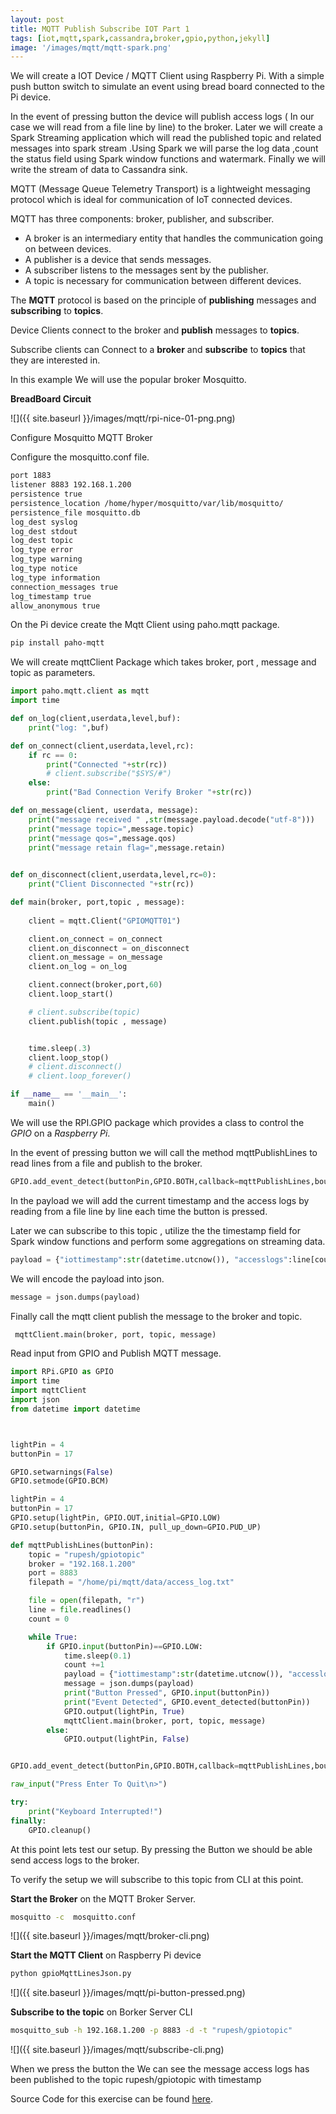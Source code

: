```yaml
---
layout: post
title: MQTT Publish Subscribe IOT Part 1
tags: [iot,mqtt,spark,cassandra,broker,gpio,python,jekyll]
image: '/images/mqtt/mqtt-spark.png'
---
```


We will create a  IOT Device / MQTT Client using Raspberry Pi. With a simple push button switch to simulate an event using bread board connected to the Pi device.

In the event of pressing button the device will publish access logs ( In our case we will read from a file line by line) to the broker. Later we will create a Spark Streaming application which will read the published topic and related messages into spark stream .Using Spark we will parse the log data ,count the status field using Spark window functions and watermark. Finally we will write the stream of data to Cassandra sink.

MQTT (Message Queue Telemetry Transport) is a lightweight messaging protocol which is ideal for communication of IoT connected devices. 

MQTT has three components: broker, publisher, and subscriber. 

- A broker is an intermediary entity that handles the communication going on between devices. 
- A publisher is a device that sends messages. 
- A subscriber listens to the messages sent by the publisher.
- A topic is necessary for communication between different devices.

The **MQTT** protocol is based on the principle of **publishing** messages and **subscribing** to **topics**.

Device Clients connect to the broker and **publish** messages to **topics**.

Subscribe clients can Connect to a **broker** and **subscribe** to **topics** that they are interested in. 

In this example We will use the popular broker Mosquitto.



**BreadBoard Circuit**

![]({{ site.baseurl }}/images/mqtt/rpi-nice-01-png.png)

Configure Mosquitto MQTT Broker

Configure the mosquitto.conf  file.

```sh
port 1883
listener 8883 192.168.1.200
persistence true
persistence_location /home/hyper/mosquitto/var/lib/mosquitto/
persistence_file mosquitto.db
log_dest syslog
log_dest stdout
log_dest topic
log_type error
log_type warning
log_type notice
log_type information
connection_messages true
log_timestamp true
allow_anonymous true
```



On the Pi device create the Mqtt Client using paho.mqtt package.

```sh
pip install paho-mqtt
```

We will create mqttClient Package which takes broker, port , message and topic as parameters.

```python
import paho.mqtt.client as mqtt
import time

def on_log(client,userdata,level,buf):
    print("log: ",buf)

def on_connect(client,userdata,level,rc):
    if rc == 0:
        print("Connected "+str(rc))
        # client.subscribe("$SYS/#")
    else:
        print("Bad Connection Verify Broker "+str(rc))

def on_message(client, userdata, message):
    print("message received " ,str(message.payload.decode("utf-8")))
    print("message topic=",message.topic)
    print("message qos=",message.qos)
    print("message retain flag=",message.retain)
    

def on_disconnect(client,userdata,level,rc=0):
    print("Client Disconnected "+str(rc))

def main(broker, port,topic , message):
  
    client = mqtt.Client("GPIOMQTT01")

    client.on_connect = on_connect
    client.on_disconnect = on_disconnect
    client.on_message = on_message
    client.on_log = on_log

    client.connect(broker,port,60)
    client.loop_start()

    # client.subscribe(topic)
    client.publish(topic , message)


    time.sleep(.3)
    client.loop_stop()
    # client.disconnect()
    # client.loop_forever()

if __name__ == '__main__':
    main()
```

We will use the RPI.GPIO package which provides a class to control the *GPIO* on a *Raspberry Pi*.

In the event of pressing button we will call the method mqttPublishLines to read lines from a file and publish to the broker.

```python
GPIO.add_event_detect(buttonPin,GPIO.BOTH,callback=mqttPublishLines,bouncetime=300)
```

In the payload we will add the current timestamp and the access logs by reading from a file line by line each time the button is pressed.

Later we can subscribe to this topic , utilize the the timestamp field for Spark window functions and perform some aggregations on streaming data.

```python
payload = {"iottimestamp":str(datetime.utcnow()), "accesslogs":line[count]}
```

We will encode the payload into json.

```python
message = json.dumps(payload)
```

Finally call the mqtt client publish the message to the broker and topic.

```python
 mqttClient.main(broker, port, topic, message)
```

Read input from GPIO and Publish MQTT message.

```python
import RPi.GPIO as GPIO
import time
import mqttClient
import json
from datetime import datetime



lightPin = 4
buttonPin = 17

GPIO.setwarnings(False)
GPIO.setmode(GPIO.BCM)

lightPin = 4
buttonPin = 17
GPIO.setup(lightPin, GPIO.OUT,initial=GPIO.LOW)
GPIO.setup(buttonPin, GPIO.IN, pull_up_down=GPIO.PUD_UP)

def mqttPublishLines(buttonPin):
    topic = "rupesh/gpiotopic"
    broker = "192.168.1.200"
    port = 8883
    filepath = "/home/pi/mqtt/data/access_log.txt"

    file = open(filepath, "r")
    line = file.readlines()
    count = 0

    while True:
        if GPIO.input(buttonPin)==GPIO.LOW:
            time.sleep(0.1)
            count +=1
            payload = {"iottimestamp":str(datetime.utcnow()), "accesslogs":line[count]}
            message = json.dumps(payload)
            print("Button Pressed", GPIO.input(buttonPin))
            print("Event Detected", GPIO.event_detected(buttonPin))
            GPIO.output(lightPin, True)
            mqttClient.main(broker, port, topic, message)
        else:
            GPIO.output(lightPin, False)


GPIO.add_event_detect(buttonPin,GPIO.BOTH,callback=mqttPublishLines,bouncetime=300)

raw_input("Press Enter To Quit\n>")

try:
    print("Keyboard Interrupted!")
finally:
    GPIO.cleanup()


```

At this point lets test our setup. By pressing the Button we should be able send access logs to the broker.

To verify the setup we will subscribe to this topic from CLI at this point.

**Start the Broker** on the MQTT Broker Server.

```sh
mosquitto -c  mosquitto.conf
```

![]({{ site.baseurl }}/images/mqtt/broker-cli.png)

**Start the MQTT Client** on Raspberry Pi device

```sh
python gpioMqttLinesJson.py
```

![]({{ site.baseurl }}/images/mqtt/pi-button-pressed.png)

**Subscribe to the topic** on Borker Server CLI

```sh
mosquitto_sub -h 192.168.1.200 -p 8883 -d -t "rupesh/gpiotopic"
```

![]({{ site.baseurl }}/images/mqtt/subscribe-cli.png)

When we press the button the We can see the message access logs has been published to the topic rupesh/gpiotopic with timestamp



Source Code for this exercise can be found [here](https://github.com/rupeshtr78/mqttspark).




